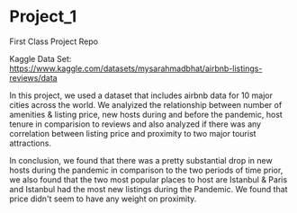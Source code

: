 # Project_1
First Class Project Repo

Kaggle Data Set: https://www.kaggle.com/datasets/mysarahmadbhat/airbnb-listings-reviews/data

In this project, we used a dataset that includes airbnb data for 10 major cities across the world. We analyized the relationship between number of amenities & listing price, new hosts during and before the pandemic, host tenure in comparision to reviews and also analyzed if there was any correlation between listing price and proximity to two major tourist attractions. 

In conclusion, we found that there was a pretty substantial drop in new hosts during the pandemic in comparison to the two periods of time prior, we also found that the two most popular places to host are Istanbul & Paris and Istanbul had the most new listings during the Pandemic.  We found that price didn't seem to have any weight on proximity.
